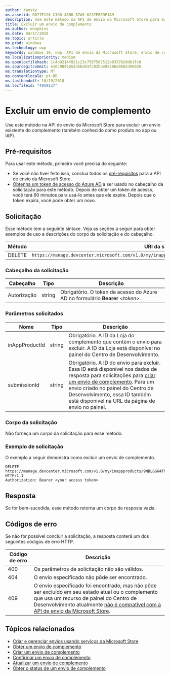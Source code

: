 ```yaml
---
author: Xansky
ms.assetid: D677E126-C3D6-46B6-87A5-6237EBEDF1A9
description: Use este método na API de envio da Microsoft Store para excluir um envio de complemento existente.
title: Excluir um envio de complemento
ms.author: mhopkins
ms.date: 04/17/2018
ms.topic: article
ms.prod: windows
ms.technology: uwp
keywords: windows 10, uwp, API de envio da Microsoft Store, envio de complemento, excluir, produto no aplicativo, IAP
ms.localizationpriority: medium
ms.openlocfilehash: 1c4b9214f821c23c7507562512e8337820db1fc0
ms.sourcegitcommit: e16c9845b52d5bd43fc02bbe92296a9682d96926
ms.translationtype: MT
ms.contentlocale: pt-BR
ms.lasthandoff: 10/19/2018
ms.locfileid: "4959137"
---
```

# <a name="delete-an-add-on-submission"></a>Excluir um envio de complemento

Use este método na API de envio da Microsoft Store para excluir um envio existente do complemento (também conhecido como produto no app ou IAP).

## <a name="prerequisites"></a>Pré-requisitos

Para usar este método, primeiro você precisa do seguinte:

* Se você não tiver feito isso, conclua todos os [pré-requisitos](create-and-manage-submissions-using-windows-store-services.md#prerequisites) para a API de envio da Microsoft Store.
* [Obtenha um token de acesso do Azure AD](create-and-manage-submissions-using-windows-store-services.md#obtain-an-azure-ad-access-token) a ser usado no cabeçalho da solicitação para este método. Depois de obter um token de acesso, você terá 60 minutos para usá-lo antes que ele expire. Depois que o token expira, você pode obter um novo.

## <a name="request"></a>Solicitação

Esse método tem a seguinte sintaxe. Veja as seções a seguir para obter exemplos de uso e descrições do corpo da solicitação e do cabeçalho.

| Método | URI da solicitação                                                      |
|--------|------------------------------------------------------------------|
| DELETE    | ```https://manage.devcenter.microsoft.com/v1.0/my/inappproducts/{inAppProductId}/submissions/{submissionId}``` |


### <a name="request-header"></a>Cabeçalho da solicitação

| Cabeçalho        | Tipo   | Descrição                                                                 |
|---------------|--------|-----------------------------------------------------------------------------|
| Autorização | string | Obrigatório. O token de acesso do Azure AD no formulário **Bearer** &lt;*token*&gt;. |


### <a name="request-parameters"></a>Parâmetros solicitados

| Nome        | Tipo   | Descrição                                                                 |
|---------------|--------|-----------------------------------------------------------------------------|
| inAppProductId | string | Obrigatório. A ID da Loja do complemento que contém o envio para excluir. A ID da Loja está disponível no painel do Centro de Desenvolvimento.  |
| submissionId | string | Obrigatório. A ID do envio para excluir. Essa ID está disponível nos dados de resposta para solicitações para [criar um envio de complemento](create-an-add-on-submission.md). Para um envio criado no painel do Centro de Desenvolvimento, essa ID também está disponível na URL da página de envio no painel.  |


### <a name="request-body"></a>Corpo da solicitação

Não forneça um corpo da solicitação para esse método.


### <a name="request-example"></a>Exemplo de solicitação

O exemplo a seguir demonstra como excluir um envio de complemento.

```
DELETE https://manage.devcenter.microsoft.com/v1.0/my/inappproducts/9NBLGGH4TNMP/submissions/1152921504621230023 HTTP/1.1
Authorization: Bearer <your access token>
```

## <a name="response"></a>Resposta

Se for bem-sucedida, esse método retorna um corpo de resposta vazia.

## <a name="error-codes"></a>Códigos de erro

Se não for possível concluir a solicitação, a resposta conterá um dos seguintes códigos de erro HTTP.

| Código de erro |  Descrição   |
|--------|------------------|
| 400  | Os parâmetros de solicitação não são válidos. |
| 404  | O envio especificado não pôde ser encontrado. |
| 409  | O envio especificado foi encontrado, mas não pôde ser excluído em seu estado atual ou o complemento que usa um recurso de painel do Centro de Desenvolvimento atualmente [não é compatível com a API de envio da Microsoft Store](create-and-manage-submissions-using-windows-store-services.md#not_supported). |


## <a name="related-topics"></a>Tópicos relacionados

* [Criar e gerenciar envios usando serviços da Microsoft Store](create-and-manage-submissions-using-windows-store-services.md)
* [Obter um envio de complemento](get-an-add-on-submission.md)
* [Criar um envio de complemento](create-an-add-on-submission.md)
* [Confirmar um envio de complemento](commit-an-add-on-submission.md)
* [Atualizar um envio de complemento](update-an-add-on-submission.md)
* [Obter o status de um envio de complemento](get-status-for-an-add-on-submission.md)
